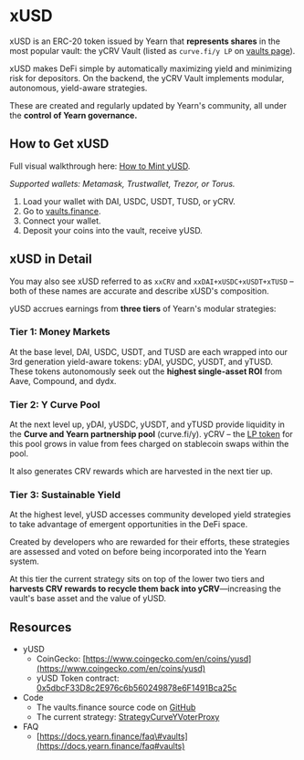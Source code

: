# xUSD

xUSD is an ERC-20 token issued by Yearn that **represents shares** in the most popular vault: the yCRV Vault \(listed as `curve.fi/y LP` on [vaults page](https://yearn.finance/vaults)\).

xUSD makes DeFi simple by automatically maximizing yield and minimizing risk for depositors. On the backend, the yCRV Vault implements modular, autonomous, yield-aware strategies.

These are created and regularly updated by Yearn's community, all under the **control of Yearn governance.**

## How to Get xUSD

Full visual walkthrough here: [How to Mint yUSD](how-to-guides/how-to-mint-yusd.md).

_Supported wallets: Metamask, Trustwallet, Trezor, or Torus._

1. Load your wallet with DAI, USDC, USDT, TUSD, or yCRV.
2. Go to [vaults.finance](https://vaults.finance/).
3. Connect your wallet.
4. Deposit your coins into the vault, receive yUSD.

## xUSD in Detail

You may also see xUSD referred to as `xxCRV` and `xxDAI+xUSDC+xUSDT+xTUSD` – both of these names are accurate and describe xUSD's composition.

yUSD accrues earnings from **three tiers** of Yearn's modular strategies:

### Tier 1: Money Markets

At the base level, DAI, USDC, USDT, and TUSD are each wrapped into our 3rd generation yield-aware tokens: yDAI, yUSDC, yUSDT, and yTUSD. These tokens autonomously seek out the **highest single-asset ROI** from Aave, Compound, and dydx.

### Tier 2: Y Curve Pool

At the next level up, yDAI, yUSDC, yUSDT, and yTUSD provide liquidity in the **Curve and Yearn partnership pool** \(curve.fi/y\). yCRV – the [LP token](https://docs.yearn.finance/defi-glossary#liquidity-providers) for this pool grows in value from fees charged on stablecoin swaps within the pool.

It also generates CRV rewards which are harvested in the next tier up.

### Tier 3: Sustainable Yield

At the highest level, yUSD accesses community developed yield strategies to take advantage of emergent opportunities in the DeFi space.

Created by developers who are rewarded for their efforts, these strategies are assessed and voted on before being incorporated into the Yearn system.

At this tier the current strategy sits on top of the lower two tiers and **harvests CRV rewards to recycle them back into yCRV**—increasing the vault's base asset and the value of yUSD.

## Resources

- yUSD
  - CoinGecko: [https://www.coingecko.com/en/coins/yusd](https://www.coingecko.com/en/coins/yusd)
  - yUSD Token contract: [0x5dbcF33D8c2E976c6b560249878e6F1491Bca25c](https://etherscan.io/address/0x5dbcF33D8c2E976c6b560249878e6F1491Bca25c)
- Code
  - The vaults.finance source code on [GitHub](https://github.com/banteg/yearn-recycle)
  - The current strategy: [StrategyCurveYVoterProxy](https://etherscan.io/address/0x07db4b9b3951094b9e278d336adf46a036295de7#code)
- FAQ
  - [https://docs.yearn.finance/faq\#vaults](https://docs.yearn.finance/faq#vaults)
